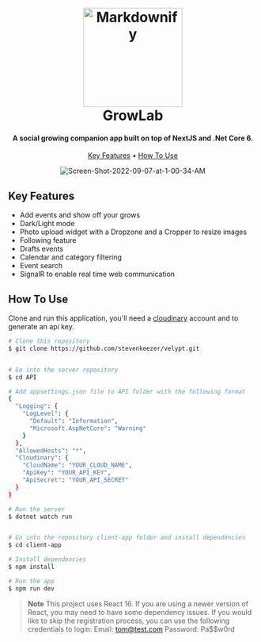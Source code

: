 <h1 align="center">
  <br>
  <img src="https://media.istockphoto.com/vectors/gardening-tools-and-plants-in-the-garden-vector-id1268196717?k=20&m=1268196717&s=612x612&w=0&h=RBA2SisPRx6OIeouAQ2R7I78eiazDS2gvGPr17mHvy4=" alt="Markdownify" width="200">
  <br>
  GrowLab
  <br>
</h1>

<h4 align="center">A social growing companion app built on top of NextJS and .Net Core 6.</h4>

<p align="center">
  <a href="#key-features">Key Features</a> •
  <a href="#how-to-use">How To Use</a> 
</p>

<p align="center" href="https://ibb.co/nwQSFLK"><img src="https://i.ibb.co/D1wnZRj/Screen-Shot-2022-09-07-at-1-00-34-AM.png" alt="Screen-Shot-2022-09-07-at-1-00-34-AM" border="0"></p>

## Key Features

- Add events and show off your grows
- Dark/Light mode
- Photo upload widget with a Dropzone and a Cropper to resize images
- Following feature
- Drafts events
- Calendar and category filtering
- Event search
- SignalR to enable real time web communication

## How To Use

Clone and run this application, you'll need a [cloudinary](https://cloudinary.com/) account and to generate an api key.

```bash
# Clone this repository
$ git clone https://github.com/stevenkeezer/velypt.git


# Go into the server repository
$ cd API

# Add appsettings.json file to API folder with the following format
{
  "Logging": {
    "LogLevel": {
      "Default": "Information",
      "Microsoft.AspNetCore": "Warning"
    }
  },
  "AllowedHosts": "*",
  "Cloudinary": {
    "CloudName": "YOUR_CLOUD_NAME",
    "ApiKey": "YOUR_API_KEY",
    "ApiSecret": "YOUR_API_SECRET"
  }
}

# Run the server
$ dotnet watch run


# Go into the repository client-app folder and install dependencies
$ cd client-app

# Install dependencies
$ npm install

# Run the app
$ npm run dev
```

> **Note**
> This project uses React 16. If you are using a newer version of React, you may need to have some dependency issues.
> If you would like to skip the registration process, you can use the following credentials to login:
> Email: tom@test.com
> Password: Pa$$w0rd
